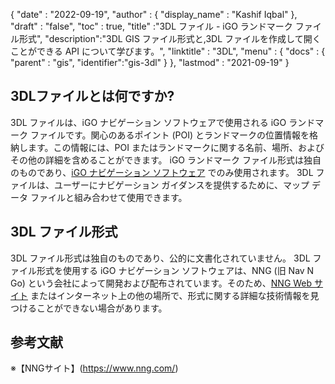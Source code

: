 {
  "date" : "2022-09-19",
  "author" : {
    "display_name" : "Kashif Iqbal"
},
  "draft" : "false",
  "toc" : true,
  "title" :"3DL ファイル - iGO ランドマーク ファイル形式",
  "description":"3DL GIS ファイル形式と,3DL ファイルを作成して開くことができる API について学びます。",
  "linktitle" : "3DL",
  "menu" : {
    "docs" : {
      "parent" : "gis",
      "identifier":"gis-3dl"
}
},
  "lastmod" : "2021-09-19"
}

## 3DLファイルとは何ですか?

3DL ファイルは、iGO ナビゲーション ソフトウェアで使用される iGO ランドマーク ファイルです。関心のあるポイント (POI) とランドマークの位置情報を格納します。この情報には、POI またはランドマークに関する名前、場所、およびその他の詳細を含めることができます。 iGO ランドマーク ファイル形式は独自のものであり、[iGO ナビゲーション ソフトウェア](https://en.wikipedia.org/wiki/IGO_(software)) でのみ使用されます。 3DL ファイルは、ユーザーにナビゲーション ガイダンスを提供するために、マップ データ ファイルと組み合わせて使用できます。

## 3DL ファイル形式

3DL ファイル形式は独自のものであり、公的に文書化されていません。 3DL ファイル形式を使用する iGO ナビゲーション ソフトウェアは、NNG (旧 Nav N Go) という会社によって開発および配布されています。そのため、[NNG Web サイト](https://www.nng.com/) またはインターネット上の他の場所で、形式に関する詳細な技術情報を見つけることができない場合があります。

## 参考文献

※【NNGサイト】(https://www.nng.com/)

